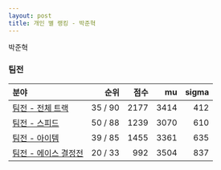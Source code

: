 ```yaml
---
layout: post
title: 개인 별 랭킹 - 박준혁
---
```


박준혁


### 팀전

| 분야 | 순위 | 점수 | mu | sigma |
|:---|---:|---:|---:|---:|
| [팀전 - 전체 트랙](../team-full) | 35 / 90 | 2177 | 3414 | 412 |
| [팀전 - 스피드](../team-speed) | 50 / 88 | 1239 | 3070 | 610 |
| [팀전 - 아이템](../team-item) | 39 / 85 | 1455 | 3361 | 635 |
| [팀전 - 에이스 결정전](../team-ace) | 20 / 33 | 992 | 3504 | 837 |
